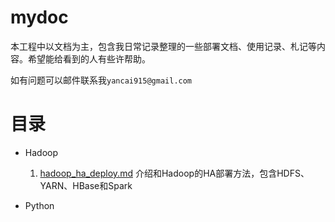 # mydoc

本工程中以文档为主，包含我日常记录整理的一些部署文档、使用记录、札记等内容。希望能给看到的人有些许帮助。

如有问题可以邮件联系我`yancai915@gmail.com`

# 目录

 - Hadoop
    1. [hadoop_ha_deploy.md](hadoop/hadoop_ha_deploy.md)
        介绍和Hadoop的HA部署方法，包含HDFS、YARN、HBase和Spark

 - Python
